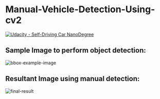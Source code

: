 # Manual-Vehicle-Detection-Using-cv2
[![Udacity - Self-Driving Car NanoDegree](https://s3.amazonaws.com/udacity-sdc/github/shield-carnd.svg)](http://www.udacity.com/drive)

## Sample Image to perform object detection:

![bbox-example-image](https://user-images.githubusercontent.com/34116562/51789143-0c8a6a00-21ac-11e9-9988-272e18bdd1cd.jpg)

## Resultant Image using manual detection:

![final-result](https://user-images.githubusercontent.com/34116562/51802154-fabccb80-226c-11e9-9795-83d1cadce8fc.png)
